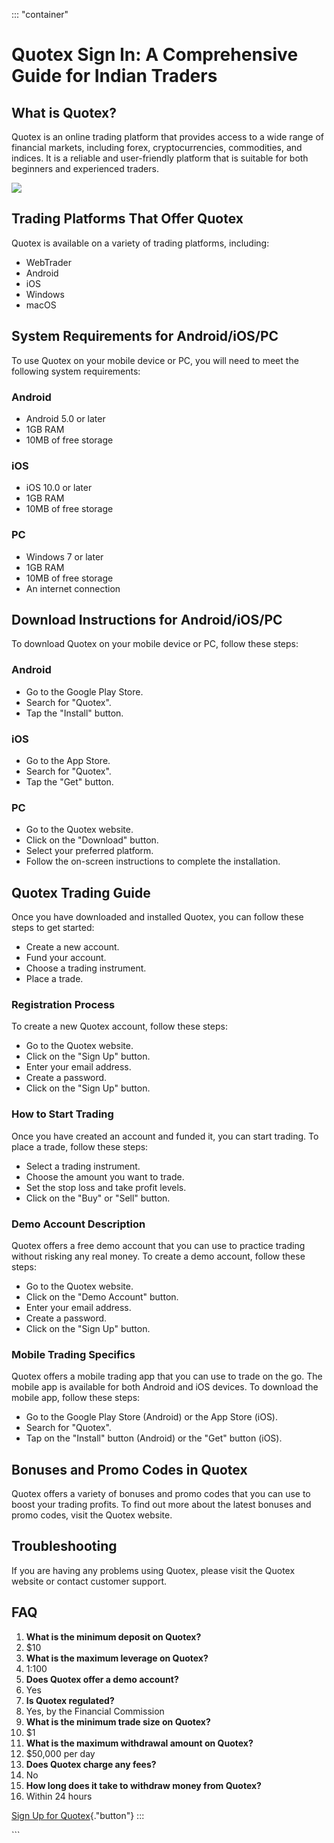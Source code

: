 ::: \"container\"
# Quotex Sign In: A Comprehensive Guide for Indian Traders

## What is Quotex?

Quotex is an online trading platform that provides access to a wide
range of financial markets, including forex, cryptocurrencies,
commodities, and indices. It is a reliable and user-friendly platform
that is suitable for both beginners and experienced traders.

[![](https://static.quotex.io/files/3_en/300_250.jpg)](https://traff.sbs/brokerqxlid)

## Trading Platforms That Offer Quotex

Quotex is available on a variety of trading platforms, including:

-   WebTrader
-   Android
-   iOS
-   Windows
-   macOS

## System Requirements for Android/iOS/PC

To use Quotex on your mobile device or PC, you will need to meet the
following system requirements:

### Android

-   Android 5.0 or later
-   1GB RAM
-   10MB of free storage

### iOS

-   iOS 10.0 or later
-   1GB RAM
-   10MB of free storage

### PC

-   Windows 7 or later
-   1GB RAM
-   10MB of free storage
-   An internet connection

## Download Instructions for Android/iOS/PC

To download Quotex on your mobile device or PC, follow these steps:

### Android

-   Go to the Google Play Store.
-   Search for "Quotex".
-   Tap the "Install" button.

### iOS

-   Go to the App Store.
-   Search for "Quotex".
-   Tap the "Get" button.

### PC

-   Go to the Quotex website.
-   Click on the "Download" button.
-   Select your preferred platform.
-   Follow the on-screen instructions to complete the installation.

## Quotex Trading Guide

Once you have downloaded and installed Quotex, you can follow these
steps to get started:

-   Create a new account.
-   Fund your account.
-   Choose a trading instrument.
-   Place a trade.

### Registration Process

To create a new Quotex account, follow these steps:

-   Go to the Quotex website.
-   Click on the "Sign Up" button.
-   Enter your email address.
-   Create a password.
-   Click on the "Sign Up" button.

### How to Start Trading

Once you have created an account and funded it, you can start trading.
To place a trade, follow these steps:

-   Select a trading instrument.
-   Choose the amount you want to trade.
-   Set the stop loss and take profit levels.
-   Click on the "Buy" or "Sell" button.

### Demo Account Description

Quotex offers a free demo account that you can use to practice trading
without risking any real money. To create a demo account, follow these
steps:

-   Go to the Quotex website.
-   Click on the "Demo Account" button.
-   Enter your email address.
-   Create a password.
-   Click on the "Sign Up" button.

### Mobile Trading Specifics

Quotex offers a mobile trading app that you can use to trade on the go.
The mobile app is available for both Android and iOS devices. To
download the mobile app, follow these steps:

-   Go to the Google Play Store (Android) or the App Store (iOS).
-   Search for "Quotex".
-   Tap on the "Install" button (Android) or the "Get"
    button (iOS).

## Bonuses and Promo Codes in Quotex

Quotex offers a variety of bonuses and promo codes that you can use to
boost your trading profits. To find out more about the latest bonuses
and promo codes, visit the Quotex website.

## Troubleshooting

If you are having any problems using Quotex, please visit the Quotex
website or contact customer support.

## FAQ

1.  **What is the minimum deposit on Quotex?**
2.  \$10
3.  **What is the maximum leverage on Quotex?**
4.  1:100
5.  **Does Quotex offer a demo account?**
6.  Yes
7.  **Is Quotex regulated?**
8.  Yes, by the Financial Commission
9.  **What is the minimum trade size on Quotex?**
10. \$1
11. **What is the maximum withdrawal amount on Quotex?**
12. \$50,000 per day
13. **Does Quotex charge any fees?**
14. No
15. **How long does it take to withdraw money from Quotex?**
16. Within 24 hours

[Sign Up for
Quotex](\%22https://traff.sbs/brokerqxsignup\%22){."button"}
:::

\`\`\`

